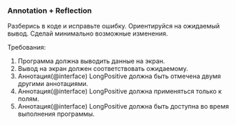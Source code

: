 
### Annotation + Reflection

Разберись в коде и исправьте ошибку.
Ориентируйся на ожидаемый вывод.
Сделай минимально возможные изменения.


Требования:
1.	Программа должна выводить данные на экран.
2.	Вывод на экран должен соответствовать ожидаемому.
3.	Аннотация(@interface) LongPositive должна быть отмечена двумя другими аннотациями.
4.	Аннотация(@interface) LongPositive должна применяться только к полям.
5.	Аннотация(@interface) LongPositive должна быть доступна во время выполнения программы.


